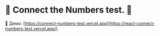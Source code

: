 # 🧪 Connect the Numbers test. 🧪

👀 Демо: [https://connect-numbers-test.vercel.app](https://react-connect-numbers-test.vercel.app/)
